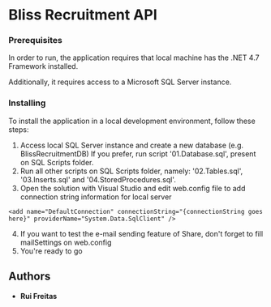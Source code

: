 # Bliss Recruitment API


### Prerequisites

In order to run, the application requires that local machine has the .NET 4.7 Framework installed.

Additionally, it requires access to a Microsoft SQL Server instance.

### Installing

To install the application in a local development environment, follow these steps:

1. Access local SQL Server instance and create a new database (e.g. BlissRecruitmentDB) If you prefer, run script '01.Database.sql', present on SQL Scripts folder.
2. Run all other scripts on SQL Scripts folder, namely: '02.Tables.sql', '03.Inserts.sql' and '04.StoredProcedures.sql'.
3. Open the solution with Visual Studio and edit web.config file to add connection string information for local server
```
<add name="DefaultConnection" connectionString="{connectionString goes here}" providerName="System.Data.SqlClient" />
```

4. If you want to test the e-mail sending feature of Share, don't forget to fill mailSettings on web.config 
5. You're ready to go


## Authors

* **Rui Freitas**
